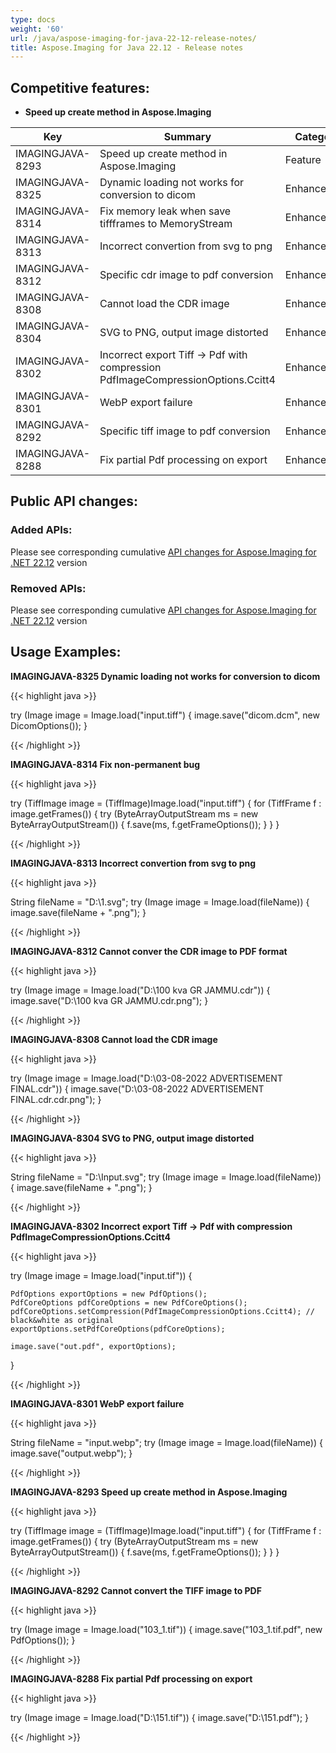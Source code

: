 ```yaml
---
type: docs
weight: '60'
url: /java/aspose-imaging-for-java-22-12-release-notes/
title: Aspose.Imaging for Java 22.12 - Release notes
---
```


## Competitive features:

- **Speed up create method in Aspose.Imaging**

| **Key**         | **Summary**                                                                                                                                                              | **Category** |
|-----------------|--------------------------------------------------------------------------------------------------------------------------------------------------------------------------|--------------|
| IMAGINGJAVA-8293 | Speed up create method in Aspose.Imaging                                                                                                                                  | Feature      |
| IMAGINGJAVA-8325 | Dynamic loading not works for conversion to dicom                                                                                                                                  | Enhancement      |
| IMAGINGJAVA-8314 | Fix memory leak when save tiffframes to MemoryStream                                                                                                                                  | Enhancement      |
| IMAGINGJAVA-8313 | Incorrect convertion from svg to png                                                                                                                                  | Enhancement      |
| IMAGINGJAVA-8312 | Specific cdr image to pdf conversion                                                                                                                                  | Enhancement      |
| IMAGINGJAVA-8308 | Cannot load the CDR image                                                                                                                                  | Enhancement      |
| IMAGINGJAVA-8304 | SVG to PNG, output image distorted                                                                                                                                  | Enhancement      |
| IMAGINGJAVA-8302 | Incorrect export Tiff -> Pdf with compression PdfImageCompressionOptions.Ccitt4                                                                                                                                  | Enhancement      |
| IMAGINGJAVA-8301 | WebP export  failure                                                                                                                                  | Enhancement      |
| IMAGINGJAVA-8292 | Specific tiff image to pdf conversion                                                                                                                                  | Enhancement      |
| IMAGINGJAVA-8288 | Fix partial Pdf processing on export                                                                                                                                  | Enhancement      |

## Public API changes:

### Added APIs:

Please see corresponding cumulative [API changes for Aspose.Imaging for .NET 22.12](https://docs.aspose.com/imaging/net/aspose-imaging-for-net-22-12-release-notes/) version

### Removed APIs:

Please see corresponding cumulative [API changes for Aspose.Imaging for .NET 22.12](https://docs.aspose.com/imaging/net/aspose-imaging-for-net-22-12-release-notes/) version

## Usage Examples:

**IMAGINGJAVA-8325 Dynamic loading not works for conversion to dicom**

{{< highlight java >}}

try (Image image = Image.load("input.tiff")
{
    image.save("dicom.dcm", new DicomOptions());
}

{{< /highlight >}}

**IMAGINGJAVA-8314 Fix non-permanent bug**

{{< highlight java >}}

try (TiffImage image = (TiffImage)Image.load("input.tiff")
{
    for (TiffFrame f : image.getFrames())
    {
        try (ByteArrayOutputStream ms = new ByteArrayOutputStream())
		{
			f.save(ms, f.getFrameOptions());
		}
	}
}

{{< /highlight >}}

**IMAGINGJAVA-8313 Incorrect convertion from svg to png**

{{< highlight java >}}

String fileName = "D:\\1.svg";
try (Image image = Image.load(fileName))
{
    image.save(fileName + ".png");
}

{{< /highlight >}}

**IMAGINGJAVA-8312 Cannot conver the CDR image to PDF format**

{{< highlight java >}}

try (Image image = Image.load("D:\\100 kva  GR JAMMU.cdr"))
{
    image.save("D:\\100 kva  GR JAMMU.cdr.png");
}

{{< /highlight >}}

**IMAGINGJAVA-8308 Cannot load the CDR image**

{{< highlight java >}}

try (Image image = Image.load("D:\\03-08-2022 ADVERTISEMENT FINAL.cdr"))
{
    image.save("D:\\03-08-2022 ADVERTISEMENT FINAL.cdr.cdr.png");
}

{{< /highlight >}}

**IMAGINGJAVA-8304 SVG to PNG, output image distorted**

{{< highlight java >}}

String fileName = "D:\\Input.svg";
try (Image image = Image.load(fileName))
{
    image.save(fileName + ".png");
}

{{< /highlight >}}

**IMAGINGJAVA-8302 Incorrect export Tiff -> Pdf with compression PdfImageCompressionOptions.Ccitt4**

{{< highlight java >}}

try (Image image = Image.load("input.tif")) {

    PdfOptions exportOptions = new PdfOptions();
    PdfCoreOptions pdfCoreOptions = new PdfCoreOptions();
    pdfCoreOptions.setCompression(PdfImageCompressionOptions.Ccitt4); // black&white as original
    exportOptions.setPdfCoreOptions(pdfCoreOptions);

    image.save("out.pdf", exportOptions);
}

{{< /highlight >}}

**IMAGINGJAVA-8301 WebP export  failure**

{{< highlight java >}}

String fileName = "input.webp";
try (Image image = Image.load(fileName))
{
    image.save("output.webp");
}

{{< /highlight >}}

**IMAGINGJAVA-8293 Speed up create method in Aspose.Imaging**

{{< highlight java >}}

try (TiffImage image = (TiffImage)Image.load("input.tiff")
{
    for (TiffFrame f : image.getFrames())
    {
        try (ByteArrayOutputStream ms = new ByteArrayOutputStream())
		{
			f.save(ms, f.getFrameOptions());
		}
	}
}

{{< /highlight >}}

**IMAGINGJAVA-8292 Cannot convert the TIFF image to PDF**

{{< highlight java >}}

try (Image image = Image.load("103_1.tif"))
{
    image.save("103_1.tif.pdf", new PdfOptions());
}

{{< /highlight >}}

**IMAGINGJAVA-8288 Fix partial Pdf processing on export**

{{< highlight java >}}

try (Image image = Image.load("D:\\151.tif"))
{
    image.save("D:\\151.pdf");
}

{{< /highlight >}}

